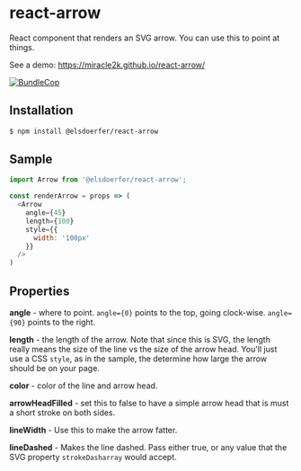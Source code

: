react-arrow
===========

React component that renders an SVG arrow. You can use this to point at things.

See a demo: https://miracle2k.github.io/react-arrow/

[![BundleCop](https://api.bundlecop.com/badge/267127374228848642.svg?file=index.js&label=BundleCop)](https://app.bundlecop.com/project/267127372062654466)

Installation
------------

```bash
$ npm install @elsdoerfer/react-arrow
```


Sample
------

```javascript
import Arrow from '@elsdoerfer/react-arrow';

const renderArrow = props => (
  <Arrow
    angle={45}
    length={100}
    style={{
      width: '100px'
    }}
  />
)
```


Properties
----------

**angle** - where to point. ``angle={0}`` points to the top, going clock-wise.
``angle={90}`` points to the right.

**length** - the length of the arrow. Note that since this is SVG, the
length really means the size of the line vs the size of the arrow head.
You'll just use a CSS ``style``, as in the sample, the determine how
large the arrow should be on your page.

**color** - color of the line and arrow head.

**arrowHeadFilled** - set this to false to have a simple arrow head
that is must a short stroke on both sides.

**lineWidth** - Use this to make the arrow fatter.

**lineDashed** - Makes the line dashed. Pass either true, or any value
that the SVG property ``strokeDasharray`` would accept.
